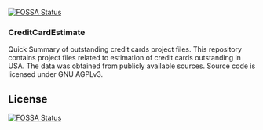 [![FOSSA Status](https://app.fossa.io/api/projects/git%2Bhttps%3A%2F%2Fgithub.com%2Fpimikeymike%2FCreditCardEstimate.svg?type=shield)](https://app.fossa.io/projects/git%2Bhttps%3A%2F%2Fgithub.com%2Fpimikeymike%2FCreditCardEstimate?ref=badge_shield)

### CreditCardEstimate
Quick Summary of outstanding credit cards project files. This repository contains project files related to estimation of credit cards outstanding in USA. The data was obtained from publicly available sources. Source code is licensed under GNU AGPLv3.



## License
[![FOSSA Status](https://app.fossa.io/api/projects/git%2Bhttps%3A%2F%2Fgithub.com%2Fpimikeymike%2FCreditCardEstimate.svg?type=large)](https://app.fossa.io/projects/git%2Bhttps%3A%2F%2Fgithub.com%2Fpimikeymike%2FCreditCardEstimate?ref=badge_large)